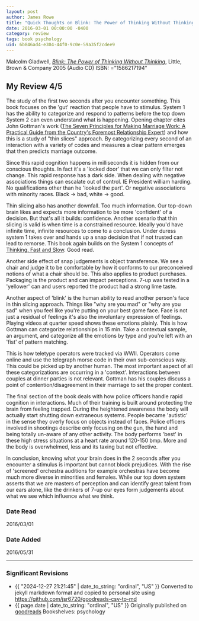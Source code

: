 ```yaml
---
layout: post
author: James Rowe
title: "Quick Thoughts on Blink: The Power of Thinking Without Thinking"
date: 2016-03-01 00:00:00 -0400
category: review
tags: book psychology
uid: 6b846ad4-e304-44f0-9c0e-59a35f2cdee9
---
```


Malcolm Gladwell, *[Blink: The Power of Thinking Without Thinking](https://www.goodreads.com/book/show/567650)*,  Little, Brown & Company 2005 (Audio CD) ISBN: ="1586217194"

## My Review 4/5

The study of the first two seconds after you encounter something. This book focuses on the 'gut' reaction that people have to stimulus. System 1 has the ability to categorize and respond to patterns before the top down System 2 can even understand what is happening. Opening chapter cites John Gottman's work ([The Seven Principles for Making Marriage Work: A Practical Guide from the Country's Foremost Relationship Expert](https://www.goodreads.com/book/show/849380)) and how this is a study of "thin slices" approach. By categorizing every second of an interaction with a variety of codes and measures a clear pattern emerges that then predicts marriage outcome.

Since this rapid cognition happens in milliseconds it is hidden from our conscious thoughts. In fact it's a 'locked door' that we can only filter not change. This rapid response has a dark side. When dealing with negative associations things can escalate out of control. IE President william harding. No qualifications other than he 'looked the part'. Or negative associations with minority races. Black -> bad, white -> good.

Thin slicing also has another downfall. Too much information. Our top-down brain likes and expects more information to be more 'confident' of a decision. But that's all it builds: confidence. Another scenario that thin slicing is valid is when time is a constrained resource. Ideally you'd have infinite time, infinite resources to come to a conclusion. Under duress system 1 takes over and hands up a snap decision that if not trusted can lead to remorse. This book again builds on the System 1 concepts of [Thinking, Fast and Slow](https://www.goodreads.com/book/show/11468377). Good read.

Another side effect of snap judgements is object transference. We see a chair and judge it to be comfortable by how it conforms to our preconceived notions of what a chair should be. This also applies to product purchases. Packaging is the product and can impact perceptions. 7-up was tested in a 'yellower' can and users reported the product had a strong lime taste.

Another aspect of 'blink' is the human ability to read another person's face in thin slicing approach. Things like "why are you mad" or "why are you sad" when you feel like you're putting on your best game face. Face is not just a residual of feelings it's also the involuntary expression of feelings. Playing videos at quarter speed shows these emotions plainly. This is how Gottman can categorize relationships in 15 min. Take a contextual sample, an argument, and categorize all the emotions by type and you're left with an 'fist' of pattern matching.

This is how teletype operators were tracked via WWII. Operators come online and use the telegraph morse code in their own sub-conscious way. This could be picked up by another human. The most important aspect of all these categorizations are occurring in a 'context'. Interactions between couples at dinner parties is not relevant. Gottman has his couples discuss a point of contention/disagreement in their marriage to set the proper context.

The final section of the book deals with how police officers handle rapid cognition in interactions. Much of their training is built around protecting the brain from feeling trapped. During the heightened awareness the body will actually start shutting down extraneous systems. People became 'autistic' in the sense they overly focus on objects instead of faces. Police officers involved in shootings describe only focusing on the gun, the hand and being totally un-aware of any other activity. The body performs 'best' in these high stress situations at a heart rate around 120-150 bmp. More and the body is overwhelmed, less and its taxing but not effective.

In conclusion, knowing what your brain does in the 2 seconds after you encounter a stimulus is important but cannot block prejudices. With the rise of 'screened' orchestra auditions for example orchestras have become much more diverse in minorities and females. While our top down system asserts that we are masters of perception and can identify great talent from our ears alone, like the drinkers of 7-up our eyes form judgements about what we see which influence what we think.

### Date Read
2016/03/01

### Date Added
2016/05/31

---

### Significant Revisions

- {{ "2024-12-27 21:21:45" | date_to_string: "ordinal", "US" }} Converted to jekyll markdown format and copied to personal site using <https://github.com/jsr6720/goodreads-csv-to-md>
- {{ page.date | date_to_string: "ordinal", "US" }} Originally published on [goodreads](https://www.goodreads.com) Bookshelves: psychology